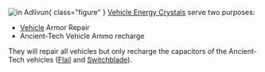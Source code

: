 ![ in
[Adlivun](../locations/Adlivun.md)](../images/VehicleRepairCrystal.jpg){ class="figure" } [Vehicle Energy Crystals](Vehicle_Energy_Crystal.md) serve two
purposes:

- [Vehicle](../vehicles/Vehicle.md) Armor Repair
- Ancient-Tech Vehicle Ammo recharge

They will repair all vehicles but only recharge the capacitors of the
Ancient-Tech vehicles ([Flail](../vehicles/Flail.md) and
[Switchblade](../items/Switchblade.md)).
